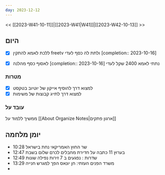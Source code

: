 ```yaml
---
day: 2023-12-12
---
```

<< [[2023-W41-10-11]]|[[2023-W41|W41]]|[[2023-W42-10-13]] >>
## היום

* [x] ללכת לאמא להתקין freetv ולתת לה כסף לעדי  [completion:: 2023-10-16]
* [x] לאסוף כסף מהלנה  [completion:: 2023-10-16]
נתתי לאמא 2400 שקל לעדי 


### מטרות
- [x] למצוא דרך להוסיף אייקון של יוטיוב בטקסט 
- [x] למצוא דרך לתייג קבוצות של משימות  

### עובד על 
ממשיך ללמוד על [[About Organize Notes|ארגון פתקים]]
## יומן מלחמה
- 10:28 שר החוץ האמריקאי נחת בישראל 
- 12:47 בערוץ 11 כתבה על חדירת מחבלים לכרם שלום בשבת
- 12:49 שדרות : נפגעים ב 7 זירות נפילה שונות 
- 13:29 משרד הפנים העזתי: חן יונאס הפך למגרש חנייה
- 
